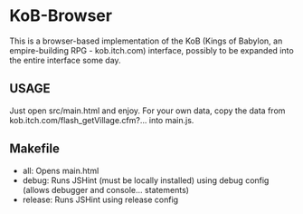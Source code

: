 # KoB-Browser #
This is a browser-based implementation of the KoB (Kings of Babylon, an empire-building RPG - kob.itch.com) interface, possibly to be expanded into the entire interface some day.

## USAGE ##
Just open src/main.html and enjoy. For your own data, copy the data from kob.itch.com/flash\_getVillage.cfm?... into main.js.

## Makefile ##

* all: Opens main.html
* debug: Runs JSHint (must be locally installed) using debug config (allows debugger and console... statements)
* release: Runs JSHint using release config
